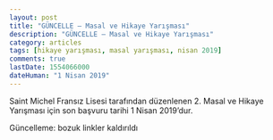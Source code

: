```yaml
---
layout: post
title: "GÜNCELLE – Masal ve Hikaye Yarışması"
description: "GÜNCELLE – Masal ve Hikaye Yarışması"
category: articles
tags: [hikaye yarışması, masal yarışması, nisan 2019]
comments: true
lastDate: 1554066000
dateHuman: "1 Nisan 2019"
---
```


Saint Michel Fransız Lisesi tarafından düzenlenen 2. Masal ve Hikaye Yarışması için son başvuru tarihi 1 Nisan 2019’dur.

Güncelleme: bozuk linkler kaldırıldı